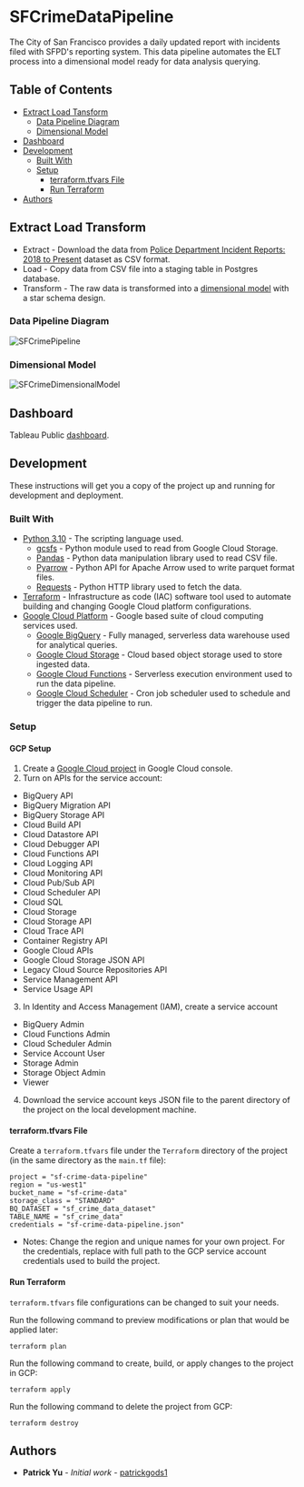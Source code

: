 # SFCrimeDataPipeline
The City of San Francisco provides a daily updated report with incidents filed with SFPD's reporting system. This data pipeline automates the ELT process into a dimensional model ready for data analysis querying.

## Table of Contents
  * [Extract Load Tansform](#extract-load-transform)
    * [Data Pipeline Diagram](#data-pipeline-diagram)
    * [Dimensional Model](#dimensional-model)
  * [Dashboard](#dashboard)
  * [Development](#development)
    * [Built With](#built-with)
    * [Setup](#setup)
      * [terraform.tfvars File](#terraform.tfvars-file)
      * [Run Terraform](#run-terraform)
  * [Authors](#authors)

## Extract Load Transform
* Extract - Download the data from [Police Department Incident Reports: 2018 to Present](https://data.sfgov.org/Public-Safety/Police-Department-Incident-Reports-2018-to-Present/wg3w-h783) dataset as CSV format.
* Load - Copy data from CSV file into a staging table in Postgres database.
* Transform - The raw data is transformed into a [dimensional model](#dimensional-model) with a star schema design.

### Data Pipeline Diagram
![SFCrimePipeline](https://user-images.githubusercontent.com/60832092/198851862-ff51a26a-1849-4f08-aee5-f833f8535fcb.png)

### Dimensional Model
![SFCrimeDimensionalModel](https://user-images.githubusercontent.com/60832092/198851851-318ad2c6-3342-435b-aadf-f15abb5b53fc.png)

## Dashboard
Tableau Public [dashboard](https://public.tableau.com/app/profile/pat3330/viz/SFCrimeData_16407224575150/Story?publish=yes).

## Development
These instructions will get you a copy of the project up and running for development and deployment.

### Built With
* [Python 3.10](https://docs.python.org/3/) - The scripting language used.
  * [gcsfs](https://gcsfs.readthedocs.io/en/latest/) - Python module used to read from Google Cloud Storage.
  * [Pandas](https://pandas.pydata.org/) - Python data manipulation library used to read CSV file.
  * [Pyarrow](https://arrow.apache.org/docs/python/index.html) - Python API for Apache Arrow used to write parquet format files.
  * [Requests](https://docs.python-requests.org/en/latest/) - Python HTTP library used to fetch the data.
* [Terraform](https://www.terraform.io/) - Infrastructure as code (IAC) software tool used to automate building and changing Google Cloud platform configurations.
* [Google Cloud Platform](https://cloud.google.com/) - Google based suite of cloud computing services used.
  * [Google BigQuery](https://cloud.google.com/bigquery) - Fully managed, serverless data warehouse used for analytical queries.
  * [Google Cloud Storage](https://cloud.google.com/storage) - Cloud based object storage used to store ingested data.
  * [Google Cloud Functions](https://cloud.google.com/functions) - Serverless execution environment used to run the data pipeline.
  * [Google Cloud Scheduler](https://cloud.google.com/scheduler) - Cron job scheduler used to schedule and trigger the data pipeline to run.

### Setup
#### GCP Setup
1. Create a [Google Cloud project](https://console.cloud.google.com/projectcreate) in Google Cloud console.
2. Turn on APIs for the service account:
  * BigQuery API
  * BigQuery Migration API
  * BigQuery Storage API
  * Cloud Build API
  * Cloud Datastore API
  * Cloud Debugger API
  * Cloud Functions API
  * Cloud Logging API
  * Cloud Monitoring API
  * Cloud Pub/Sub API
  * Cloud Scheduler API
  * Cloud SQL
  * Cloud Storage
  * Cloud Storage API
  * Cloud Trace API
  * Container Registry API
  * Google Cloud APIs
  * Google Cloud Storage JSON API
  * Legacy Cloud Source Repositories API
  * Service Management API
  * Service Usage API
3. In Identity and Access Management (IAM), create a service account
  * BigQuery Admin
  * Cloud Functions Admin
  * Cloud Scheduler Admin
  * Service Account User
  * Storage Admin
  * Storage Object Admin
  * Viewer
4. Download the service account keys JSON file to the parent directory of the project on the local development machine.

#### terraform.tfvars File
Create a `terraform.tfvars` file under the `Terraform` directory of the project (in the same directory as the `main.tf` file):
```
project = "sf-crime-data-pipeline"
region = "us-west1"
bucket_name = "sf-crime-data"
storage_class = "STANDARD"
BQ_DATASET = "sf_crime_data_dataset"
TABLE_NAME = "sf_crime_data"
credentials = "sf-crime-data-pipeline.json"
```
* Notes: Change the region and unique names for your own project. For the credentials, replace with full path to the GCP service account credentials used to build the project.

#### Run Terraform
`terraform.tfvars` file configurations can be changed to suit your needs.

Run the following command to preview modifications or plan that would be applied later:
```
terraform plan
```
Run the following command to create, build, or apply changes to the project in GCP:
```
terraform apply
```
Run the following command to delete the project from GCP:
```
terraform destroy
```

## Authors
* **Patrick Yu** - *Initial work* - [patrickgods1](https://github.com/patrickgods1)